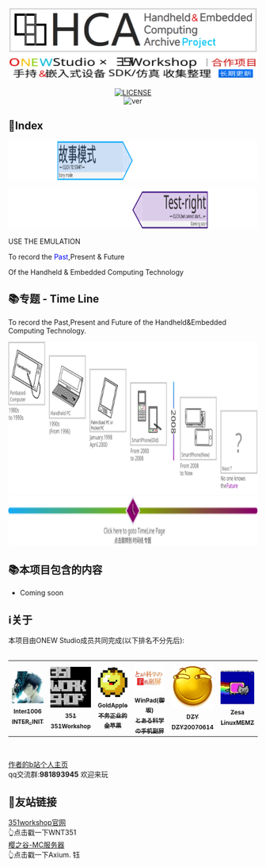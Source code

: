 <div align="center">
 
<img alt="LOGO" src="https://github.com/Inter1006/Handheld-Embedded-Emulator-Collection/blob/resources/logopng.png" width="505" height="94" /><br />
<img alt="LOGO" src="https://github.com/Inter1006/Handheld-Embedded-Emulator-Collection/blob/resources/HCA_down.svg" width="600" height="51" /><br />

[![LICENSE](https://img.shields.io/badge/LICENSE-GNU_GPL3.0-green.svg)](https://github.com/Inter1006/Handheld-Embedded-Emulator-Collection/blob/main/LICENSE)<br />
![ver](https://img.shields.io/badge/Last_update-2024/07/23-blue.svg)<br />

</div>

## 📝Index

<div align="center">
 
[<img alt="button" src="https://github.com/Inter1006/Handheld-Embedded-Emulator-Collection/blob/resources/buttons/button-storymode.svg" width="10000" height="80" /><br />](https://www.zhihu.com/column/c_1674445204387172353)
 
<img alt="button" src="https://github.com/Inter1006/Handheld-Embedded-Emulator-Collection/blob/resources/buttons/button-test.svg" width="10000" height="80" /><br />
</div>

USE THE EMULATION<br />
 
To record the <font color=Blue>Past</font>,Present & Future
 
Of the Handheld & Embedded Computing Technology <br />

## 📚专题 - Time Line

To record the Past,Present and Future of the Handheld&Embedded Computing Technology.
<div align="center">

<img alt="Timeline" src="https://github.com/Inter1006/Handheld-Embedded-Emulator-Collection/blob/resources/HCATimeline.svg" width="1450" height="308" /><br />
[<img alt="TL2" src="https://github.com/Inter1006/Handheld-Embedded-Emulator-Collection/blob/resources/Timeline2.svg" width="800" height="100" /><br />](https://github.com/Inter1006/Handheld-Embedded-Emulator-Collection/tree/resources)

</div>

## 📚本项目包含的内容

* Coming soon

## ℹ关于
本项目由ONEW Studio成员共同完成(以下排名不分先后):<br /><br />

<table>
  <tr>
    <td align="center"><a href="https://space.bilibili.com/1756824708"><img src="https://github.com/Inter1006/PenPointOS_Vbox/blob/Readme_Files/b_fa517952f054ca8c99a234cc1b50b50b.jpg" width="150px;" alt=""/><br /><sub><b>Inter1006<br />INTER_INIT</b></sub></a><br /></td>    <td align="center"><a href="https://space.bilibili.com/484165196"><img src="https://github.com/Inter1006/Extensions/blob/main/1720663857759dcbe7c89c6455282b29bc8695211ad7924a0.jpg" width="150px;" alt=""/><br /><sub><b>351<br />351Workshop</b></sub></a><br /></td>
    <td align="center"><a href="https://space.bilibili.com/410046866"><img src="https://github.com/Inter1006/Extensions/blob/main/1720663903084330ee6855a3795b453f2ab6ded4863c9b08a.jpg" width="150px;" alt=""/><br /><sub><b>GoldApple<br />不务正业的金苹果</b></sub></a><br /></td>
    <td align="center"><a href="https://space.bilibili.com/648710692"><img src="https://github.com/Inter1006/Extensions/blob/main/1720663907859cac6209da2520c4e1c83c6a99fb65ae1bcb4.jpg" width="150px;" alt=""/><br /><sub><b>WinPad(御坂)<br />とある科学の手机副屏</b></sub></a><br /></td>
    <td align="center"><a href="https://space.bilibili.com/2057331843"><img src="https://github.com/Inter1006/Extensions/blob/main/17206639278647b179c13f807cbc2bf27b899725d34fc5c79.jpg" width="150px;" alt=""/><br /><sub><b>DZY<br />DZY20070614</b></sub></a><br /></td>
    <td align="center"><a href="https://space.bilibili.com/437201853"><img src="https://github.com/Inter1006/Extensions/blob/main/1720663947047a3c221d7c72c685e35b27b3fe6d41b6f8f93.jpg" width="150px;" alt=""/><br /><sub><b>Zesa<br />LinuxMEMZ</b></sub></a><br /></td>
  </tr>
  
</table>
<br />

[作者的b站个人主页](https://space.bilibili.com/1756824708)<br />
qq交流群:**981893945** 欢迎来玩

## 🤝友站链接
[351workshop官网](https://www.351workshop.top/)<br />
👆点击戳一下WNT351<br />
[樱之谷-MC服务器](www.sakuravalley.xyz)<br />
👆点击戳一下Axium. 钰




